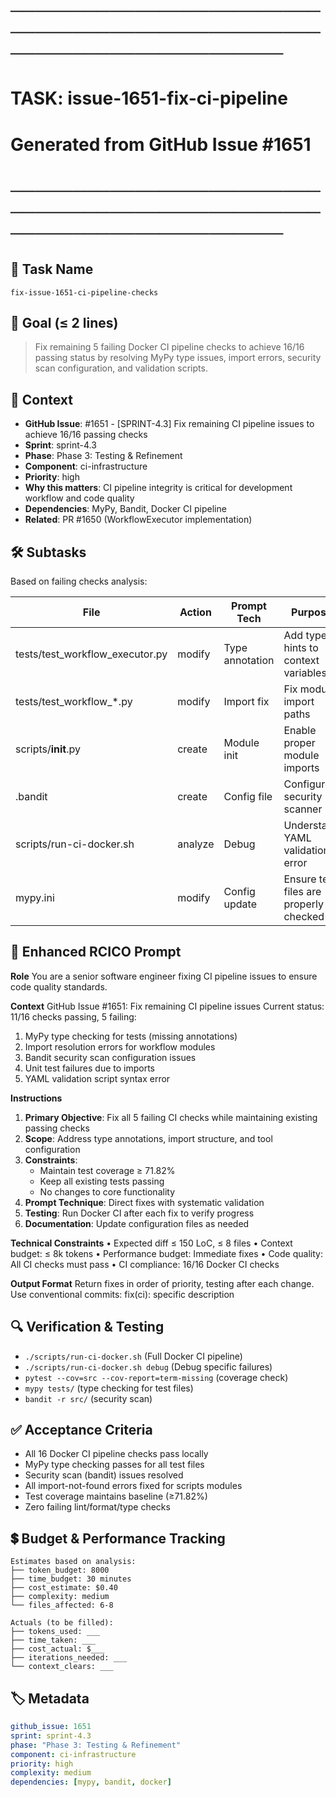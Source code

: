 # ────────────────────────────────────────────────────────────────────────
# TASK: issue-1651-fix-ci-pipeline
# Generated from GitHub Issue #1651
# ────────────────────────────────────────────────────────────────────────

## 📌 Task Name
`fix-issue-1651-ci-pipeline-checks`

## 🎯 Goal (≤ 2 lines)
> Fix remaining 5 failing Docker CI pipeline checks to achieve 16/16 passing status by resolving MyPy type issues, import errors, security scan configuration, and validation scripts.

## 🧠 Context
- **GitHub Issue**: #1651 - [SPRINT-4.3] Fix remaining CI pipeline issues to achieve 16/16 passing checks
- **Sprint**: sprint-4.3
- **Phase**: Phase 3: Testing & Refinement
- **Component**: ci-infrastructure
- **Priority**: high
- **Why this matters**: CI pipeline integrity is critical for development workflow and code quality
- **Dependencies**: MyPy, Bandit, Docker CI pipeline
- **Related**: PR #1650 (WorkflowExecutor implementation)

## 🛠️ Subtasks
Based on failing checks analysis:

| File | Action | Prompt Tech | Purpose | Context Impact |
|------|--------|-------------|---------|----------------|
| tests/test_workflow_executor.py | modify | Type annotation | Add type hints to context variables | Low |
| tests/test_workflow_*.py | modify | Import fix | Fix module import paths | Low |
| scripts/__init__.py | create | Module init | Enable proper module imports | Low |
| .bandit | create | Config file | Configure security scanner | Low |
| scripts/run-ci-docker.sh | analyze | Debug | Understand YAML validation error | Low |
| mypy.ini | modify | Config update | Ensure test files are properly checked | Low |

## 📝 Enhanced RCICO Prompt
**Role**
You are a senior software engineer fixing CI pipeline issues to ensure code quality standards.

**Context**
GitHub Issue #1651: Fix remaining CI pipeline issues
Current status: 11/16 checks passing, 5 failing:
1. MyPy type checking for tests (missing annotations)
2. Import resolution errors for workflow modules
3. Bandit security scan configuration issues
4. Unit test failures due to imports
5. YAML validation script syntax error

**Instructions**
1. **Primary Objective**: Fix all 5 failing CI checks while maintaining existing passing checks
2. **Scope**: Address type annotations, import structure, and tool configuration
3. **Constraints**:
   - Maintain test coverage ≥ 71.82%
   - Keep all existing tests passing
   - No changes to core functionality
4. **Prompt Technique**: Direct fixes with systematic validation
5. **Testing**: Run Docker CI after each fix to verify progress
6. **Documentation**: Update configuration files as needed

**Technical Constraints**
• Expected diff ≤ 150 LoC, ≤ 8 files
• Context budget: ≤ 8k tokens
• Performance budget: Immediate fixes
• Code quality: All CI checks must pass
• CI compliance: 16/16 Docker CI checks

**Output Format**
Return fixes in order of priority, testing after each change.
Use conventional commits: fix(ci): specific description

## 🔍 Verification & Testing
- `./scripts/run-ci-docker.sh` (Full Docker CI pipeline)
- `./scripts/run-ci-docker.sh debug` (Debug specific failures)
- `pytest --cov=src --cov-report=term-missing` (coverage check)
- `mypy tests/` (type checking for test files)
- `bandit -r src/` (security scan)

## ✅ Acceptance Criteria
- All 16 Docker CI pipeline checks pass locally
- MyPy type checking passes for all test files
- Security scan (bandit) issues resolved
- All import-not-found errors fixed for scripts modules
- Test coverage maintains baseline (≥71.82%)
- Zero failing lint/format/type checks

## 💲 Budget & Performance Tracking
```
Estimates based on analysis:
├── token_budget: 8000
├── time_budget: 30 minutes
├── cost_estimate: $0.40
├── complexity: medium
└── files_affected: 6-8

Actuals (to be filled):
├── tokens_used: ___
├── time_taken: ___
├── cost_actual: $___
├── iterations_needed: ___
└── context_clears: ___
```

## 🏷️ Metadata
```yaml
github_issue: 1651
sprint: sprint-4.3
phase: "Phase 3: Testing & Refinement"
component: ci-infrastructure
priority: high
complexity: medium
dependencies: [mypy, bandit, docker]
```
